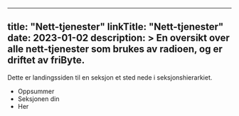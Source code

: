 
---
title: "Nett-tjenester"
linkTitle: "Nett-tjenester"
date: 2023-01-02
description: >
  En oversikt over alle nett-tjenester som brukes av radioen, og er driftet av friByte.
---

Dette er landingssiden til en seksjon et sted nede i seksjonshierarkiet.

* Oppsummer
* Seksjonen din
* Her


